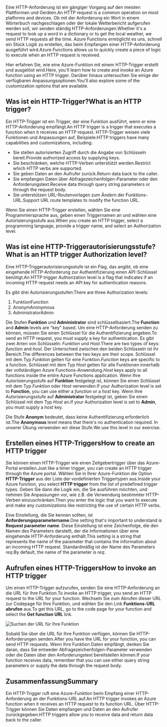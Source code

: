 <span data-ttu-id="15dfc-101">Eine HTTP-Anforderung ist ein gängiger Vorgang auf den meisten Plattformen und Geräten.</span><span class="sxs-lookup"><span data-stu-id="15dfc-101">An HTTP request is a common operation on most platforms and devices.</span></span> <span data-ttu-id="15dfc-102">Ob mit der Anforderung ein Wort in einem Wörterbuch nachgeschlagen oder der lokale Wetterbericht aufgerufen werden soll, wir senden ständig HTTP-Anforderungen.</span><span class="sxs-lookup"><span data-stu-id="15dfc-102">Whether it's a request to look up a word in a dictionary or to get the local weather, we send HTTP requests all the time.</span></span> <span data-ttu-id="15dfc-103">Azure Functions ermöglicht es uns, schnell ein Stück Logik zu erstellen, das beim Empfangen einer HTTP-Anforderung ausgeführt wird.</span><span class="sxs-lookup"><span data-stu-id="15dfc-103">Azure Functions allows us to quickly create a piece of logic to execute when an HTTP request is received.</span></span>  

<span data-ttu-id="15dfc-104">Hier erfahren Sie, wie eine Azure-Funktion mit einem HTTP-Trigger erstellt und ausgelöst wird.</span><span class="sxs-lookup"><span data-stu-id="15dfc-104">Here, you'll learn how to create and invoke an Azure function using an HTTP trigger.</span></span> <span data-ttu-id="15dfc-105">Darüber hinaus untersuchen Sie einige der verfügbaren Anpassungsoptionen.</span><span class="sxs-lookup"><span data-stu-id="15dfc-105">You'll also explore some of the customization options that are available.</span></span>

## <a name="what-is-an-http-trigger"></a><span data-ttu-id="15dfc-106">Was ist ein HTTP-Trigger?</span><span class="sxs-lookup"><span data-stu-id="15dfc-106">What is an HTTP trigger?</span></span>

<span data-ttu-id="15dfc-107">Ein HTTP-Trigger ist ein Trigger, der eine Funktion ausführt, wenn er eine HTTP-Anforderung empfängt.</span><span class="sxs-lookup"><span data-stu-id="15dfc-107">An HTTP trigger is a trigger that executes a function when it receives an HTTP request.</span></span> <span data-ttu-id="15dfc-108">HTTP-Trigger weisen viele Funktionen und Anpassungen auf, Beispiele:</span><span class="sxs-lookup"><span data-stu-id="15dfc-108">HTTP triggers have many capabilities and customizations, including:</span></span>

- <span data-ttu-id="15dfc-109">Sie stellen autorisierten Zugriff durch die Angabe von Schlüsseln bereit.</span><span class="sxs-lookup"><span data-stu-id="15dfc-109">Provide authorized access by supplying keys.</span></span>
- <span data-ttu-id="15dfc-110">Sie beschränken, welche HTTP-Verben unterstützt werden.</span><span class="sxs-lookup"><span data-stu-id="15dfc-110">Restrict which HTTP verbs are supported.</span></span>
- <span data-ttu-id="15dfc-111">Sie geben Daten an den Aufrufer zurück.</span><span class="sxs-lookup"><span data-stu-id="15dfc-111">Return data back to the caller.</span></span>
- <span data-ttu-id="15dfc-112">Sie empfangen Daten über Abfragezeichenfolgen-Parameter oder den Anforderungstext.</span><span class="sxs-lookup"><span data-stu-id="15dfc-112">Receive data through query string parameters or through the request body.</span></span>
- <span data-ttu-id="15dfc-113">Sie unterstützen URL-Routenvorlagen zum Ändern der Funktions-URL.</span><span class="sxs-lookup"><span data-stu-id="15dfc-113">Support URL route templates to modify the function URL.</span></span>

<span data-ttu-id="15dfc-114">Wenn Sie einen HTTP-Trigger erstellen, wählen Sie eine Programmiersprache aus, geben einen Triggernamen an und wählen eine Autorisierungsstufe aus.</span><span class="sxs-lookup"><span data-stu-id="15dfc-114">When you create an HTTP trigger, select a programming language, provide a trigger name, and select an Authorization level.</span></span>

## <a name="what-is-an-http-trigger-authorization-level"></a><span data-ttu-id="15dfc-115">Was ist eine HTTP-Triggerautorisierungsstufe?</span><span class="sxs-lookup"><span data-stu-id="15dfc-115">What is an HTTP trigger Authorization level?</span></span>

<span data-ttu-id="15dfc-116">Eine HTTP-Triggerautorisierungsstufe ist ein Flag, das angibt, ob eine eingehende HTTP-Anforderung zur Authentifizierung einen API-Schlüssel benötigt.</span><span class="sxs-lookup"><span data-stu-id="15dfc-116">An HTTP trigger Authorization level is a flag that indicates if an incoming HTTP request needs an API key for authentication reasons.</span></span>

<span data-ttu-id="15dfc-117">Es gibt drei Autorisierungsstufen:</span><span class="sxs-lookup"><span data-stu-id="15dfc-117">There are three Authorization levels:</span></span>

1. <span data-ttu-id="15dfc-118">Funktion</span><span class="sxs-lookup"><span data-stu-id="15dfc-118">Function</span></span>
2. <span data-ttu-id="15dfc-119">Anonym</span><span class="sxs-lookup"><span data-stu-id="15dfc-119">Anonymous</span></span>
3. <span data-ttu-id="15dfc-120">Administrator</span><span class="sxs-lookup"><span data-stu-id="15dfc-120">Admin</span></span>

<span data-ttu-id="15dfc-121">Die Stufen **Funktion** und **Administrator** sind schlüsselbasiert.</span><span class="sxs-lookup"><span data-stu-id="15dfc-121">The **Function** and **Admin** levels are "key" based.</span></span> <span data-ttu-id="15dfc-122">Um eine HTTP-Anforderung senden zu können, müssen Sie einen Schlüssel für die Authentifizierung angeben.</span><span class="sxs-lookup"><span data-stu-id="15dfc-122">To send an HTTP request, you must supply a key for authentication.</span></span> <span data-ttu-id="15dfc-123">Es gibt zwei Arten von Schlüsseln: *Funktion* und *Host*.</span><span class="sxs-lookup"><span data-stu-id="15dfc-123">There are two types of keys: *function* and *host*.</span></span> <span data-ttu-id="15dfc-124">Der Unterschied zwischen den beiden Schlüsseln ist ihr Bereich.</span><span class="sxs-lookup"><span data-stu-id="15dfc-124">The differences between the two keys are their scope.</span></span> <span data-ttu-id="15dfc-125">Schlüssel mit dem Typ *Funktion* gelten für eine Funktion.</span><span class="sxs-lookup"><span data-stu-id="15dfc-125">*Function* keys are specific to a function.</span></span> <span data-ttu-id="15dfc-126">Schlüssel mit dem Typ *Host* gelten für alle Funktionen innerhalb der vollständigen Azure Functions-Anwendung.</span><span class="sxs-lookup"><span data-stu-id="15dfc-126">*Host* keys apply to all functions inside the entire Azure Functions application.</span></span> <span data-ttu-id="15dfc-127">Wenn Ihre Autorisierungsstufe auf **Funktion** festgelegt ist, können Sie einen Schlüssel mit dem Typ *Funktion* oder *Host* verwenden.</span><span class="sxs-lookup"><span data-stu-id="15dfc-127">If your Authorization level is set to **Function**, you can use either a *function* or a *host* key.</span></span> <span data-ttu-id="15dfc-128">Wenn Ihre Autorisierungsstufe auf **Administrator** festgelegt ist, geben Sie einen Schlüssel mit dem Typ *Host* an.</span><span class="sxs-lookup"><span data-stu-id="15dfc-128">If your Authorization level is set to **Admin**, you must supply a *host* key.</span></span>

<span data-ttu-id="15dfc-129">Die Stufe **Anonym** bedeutet, dass keine Authentifizierung erforderlich ist.</span><span class="sxs-lookup"><span data-stu-id="15dfc-129">The **Anonymous** level means that there's no authentication required.</span></span> <span data-ttu-id="15dfc-130">In unserer Übung verwenden wir diese Stufe.</span><span class="sxs-lookup"><span data-stu-id="15dfc-130">We use this level in our exercise.</span></span>

## <a name="how-to-create-an-http-trigger"></a><span data-ttu-id="15dfc-131">Erstellen eines HTTP-Triggers</span><span class="sxs-lookup"><span data-stu-id="15dfc-131">How to create an HTTP trigger</span></span>

<span data-ttu-id="15dfc-132">Sie können einen HTTP-Trigger wie einen Zeitgebertrigger über das Azure-Portal erstellen.</span><span class="sxs-lookup"><span data-stu-id="15dfc-132">Just like a timer trigger, you can create an HTTP trigger through the Azure portal.</span></span> <span data-ttu-id="15dfc-133">Wählen Sie in Ihrer Azure-Funktion die Option **HTTP-Trigger** aus der Liste der vordefinierten Triggertypen aus.</span><span class="sxs-lookup"><span data-stu-id="15dfc-133">Inside your Azure function, you select **HTTP trigger** from the list of predefined trigger types.</span></span> <span data-ttu-id="15dfc-134">Geben Sie dann die Logik ein, die Sie ausführen möchten, und nehmen Sie Anpassungen vor, wie z.B. die Verwendung bestimmter HTTP-Verben einzuschränken.</span><span class="sxs-lookup"><span data-stu-id="15dfc-134">Then you enter the logic that you want to execute and make any customizations like restricting the use of certain HTTP verbs.</span></span> 

<span data-ttu-id="15dfc-135">Eine Einstellung, die Sie kennen sollten, ist **Anforderungsparametername**.</span><span class="sxs-lookup"><span data-stu-id="15dfc-135">One setting that's important to understand is **Request parameter name**.</span></span> <span data-ttu-id="15dfc-136">Diese Einstellung ist eine Zeichenfolge, die den Namen des Parameters darstellt, der die Informationen über eine eingehende HTTP-Anforderung enthält.</span><span class="sxs-lookup"><span data-stu-id="15dfc-136">This setting is a string that represents the name of the parameter that contains the information about an incoming HTTP request.</span></span> <span data-ttu-id="15dfc-137">Standardmäßig ist der Name des Parameters *req*.</span><span class="sxs-lookup"><span data-stu-id="15dfc-137">By default, the name of the parameter is *req*.</span></span>

## <a name="how-to-invoke-an-http-trigger"></a><span data-ttu-id="15dfc-138">Aufrufen eines HTTP-Triggers</span><span class="sxs-lookup"><span data-stu-id="15dfc-138">How to invoke an HTTP trigger</span></span>

<span data-ttu-id="15dfc-139">Um einen HTTP-Trigger aufzurufen, senden Sie eine HTTP-Anforderung an die URL für Ihre Funktion.</span><span class="sxs-lookup"><span data-stu-id="15dfc-139">To invoke an HTTP trigger, you send an HTTP request to the URL for your function.</span></span> <span data-ttu-id="15dfc-140">Wechseln Sie zum Abrufen dieser URL zur Codepage für Ihre Funktion, und wählen Sie den Link **Funktions-URL abrufen** aus.</span><span class="sxs-lookup"><span data-stu-id="15dfc-140">To get this URL, go to the code page for your function and select the **Get function URL** link.</span></span>

![Suchen der URL für Ihre Funktion](../media-drafts/5-function-url.png)

<span data-ttu-id="15dfc-142">Sobald Sie über die URL für Ihre Funktion verfügen, können Sie HTTP-Anforderungen senden.</span><span class="sxs-lookup"><span data-stu-id="15dfc-142">After you have the URL for your function, you can send HTTP requests.</span></span> <span data-ttu-id="15dfc-143">Wenn Ihre Funktion Daten empfängt, denken Sie daran, dass Sie entweder Abfragezeichenfolgen-Parameter verwenden oder die Daten über den Anforderungstext bereitstellen können.</span><span class="sxs-lookup"><span data-stu-id="15dfc-143">If your function receives data, remember that you can use either query string parameters or supply the data through the request body.</span></span>

## <a name="summary"></a><span data-ttu-id="15dfc-144">Zusammenfassung</span><span class="sxs-lookup"><span data-stu-id="15dfc-144">Summary</span></span>

<span data-ttu-id="15dfc-145">Ein HTTP-Trigger ruft eine Azure-Funktion beim Empfang einer HTTP-Anforderung an der Funktions-URL auf.</span><span class="sxs-lookup"><span data-stu-id="15dfc-145">An HTTP trigger invokes an Azure function when it receives an HTTP request to its function URL.</span></span> <span data-ttu-id="15dfc-146">Über HTTP-Trigger können Sie Daten empfangen und Daten an den Aufrufer zurückgegeben.</span><span class="sxs-lookup"><span data-stu-id="15dfc-146">HTTP triggers allow you to receive data and return data back to the caller.</span></span>
